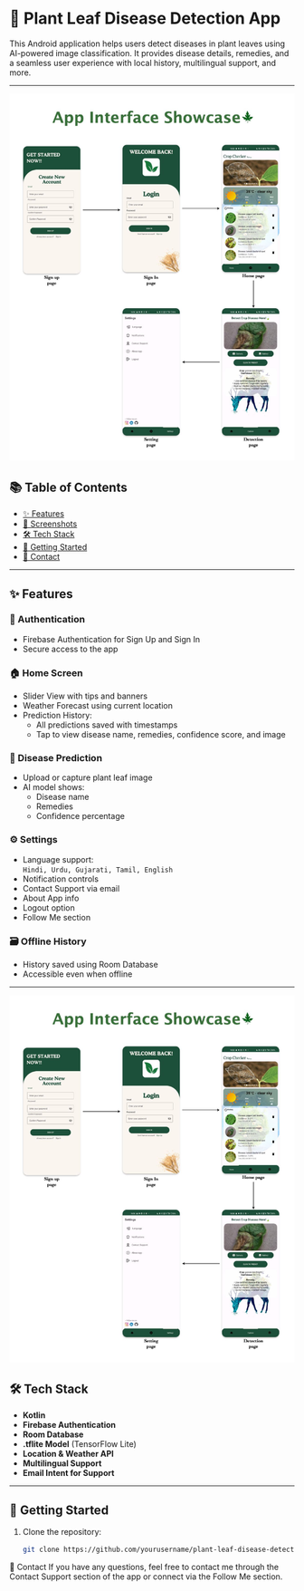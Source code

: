 # 🌿 Plant Leaf Disease Detection App


This Android application helps users detect diseases in plant leaves using AI-powered image classification. It provides disease details, remedies, and a seamless user experience with local history, multilingual support, and more.

---
![App Screenshot](https://raw.githubusercontent.com/Adilkhan656/Plant-Leaf-disease/master/APP%20UI.jpeg)


## 📚 Table of Contents

- [✨ Features](#-features)
- [📱 Screenshots](#-screenshots)
- [🛠️ Tech Stack](#️-tech-stack)
- [🚀 Getting Started](#-getting-started)
- [📩 Contact](#-contact)

---

## ✨ Features

### 🔐 Authentication
- Firebase Authentication for Sign Up and Sign In  
- Secure access to the app

### 🏠 Home Screen
- Slider View with tips and banners  
- Weather Forecast using current location  
- Prediction History:
  - All predictions saved with timestamps
  - Tap to view disease name, remedies, confidence score, and image

### 📸 Disease Prediction
- Upload or capture plant leaf image
- AI model shows:
  - Disease name
  - Remedies
  - Confidence percentage

### ⚙️ Settings
- Language support:  
  `Hindi, Urdu, Gujarati, Tamil, English`  
- Notification controls  
- Contact Support via email  
- About App info  
- Logout option  
- Follow Me section

### 🗃️ Offline History
- History saved using Room Database
- Accessible even when offline

---

![App Screenshot](https://raw.githubusercontent.com/Adilkhan656/Plant-Leaf-disease/master/APP%20UI.jpeg)

## 🛠️ Tech Stack

- **Kotlin**
- **Firebase Authentication**
- **Room Database**
- **.tflite Model** (TensorFlow Lite)
- **Location & Weather API**
- **Multilingual Support**
- **Email Intent for Support**

---


## 🚀 Getting Started

1. Clone the repository:
   ```bash
   git clone https://github.com/yourusername/plant-leaf-disease-detector.git

📩 Contact
If you have any questions, feel free to contact me through the Contact Support section of the app or connect via the Follow Me section.

